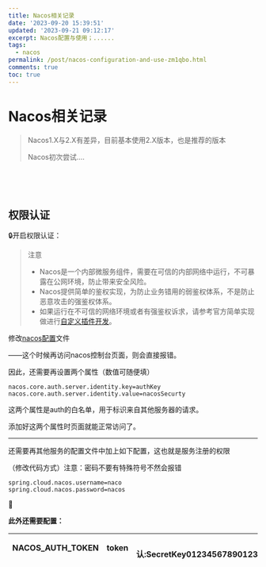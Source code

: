 ```yaml
---
title: Nacos相关记录
date: '2023-09-20 15:39:51'
updated: '2023-09-21 09:12:17'
excerpt: Nacos配置与使用；......
tags:
  - nacos
permalink: /post/nacos-configuration-and-use-zm1qbo.html
comments: true
toc: true
---
```


# Nacos相关记录

> Nacos1.X与2.X有差异，目前基本使用2.X版本，也是推荐的版本
>
> Nacos初次尝试....

‍

‍

## 权限认证

🔒开启权限认证：

> 注意
>
> * Nacos是一个内部微服务组件，需要在可信的内部网络中运行，不可暴露在公网环境，防止带来安全风险。
> * Nacos提供简单的鉴权实现，为防止业务错用的弱鉴权体系，不是防止恶意攻击的强鉴权体系。
> * 如果运行在不可信的网络环境或者有强鉴权诉求，请参考官方简单实现做进行[自定义插件开发](https://nacos.io/zh-cn/docs/v2/plugin/auth-plugin.html)。

修改[nacos配置](https://so.csdn.net/so/search?q=nacos%E9%85%8D%E7%BD%AE&spm=1001.2101.3001.7020)文件

——这个时候再访问nacos控制台页面，则会直接报错。

因此，还需要再设置两个属性（数值可随便填）

```properties
nacos.core.auth.server.identity.key=authKey
nacos.core.auth.server.identity.value=nacosSecurty
```

这两个属性是auth的白名单，用于标识来自其他服务器的请求。

添加好这两个属性时页面就能正常访问了。

---

还需要再其他服务的配置文件中加上如下配置，这也就是服务注册的权限

（修改代码方式）注意：密码不要有特殊符号不然会报错

```properties
spring.cloud.nacos.username=naco
spring.cloud.nacos.password=nacos
```

🤡

**此外还需要配置：**

|NACOS_AUTH_TOKEN|token|默认:SecretKey012345678901234567890123456789012345678901234567890123456789|
| ------------------| -------| ----------------------------------------------------------------------------|

‍
